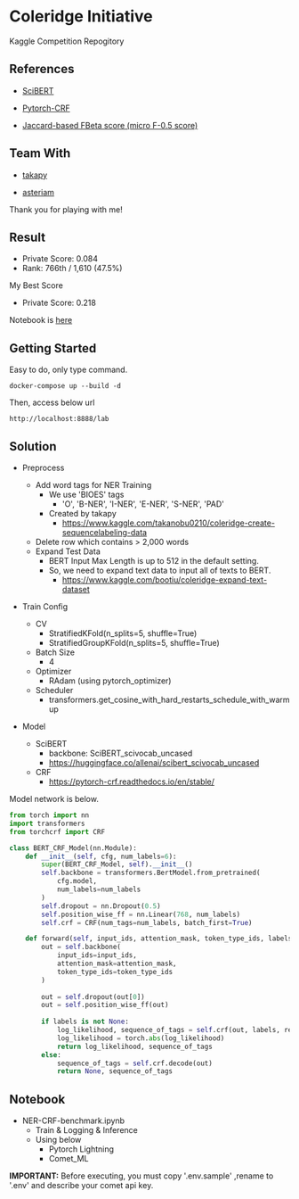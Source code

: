 # Coleridge Initiative


Kaggle Competition Repogitory


## References

- [SciBERT](https://huggingface.co/allenai/scibert_scivocab_uncased)

- [Pytorch-CRF](https://pytorch-crf.readthedocs.io/en/stable/)

- [Jaccard-based FBeta score (micro F-0.5 score)](https://machinelearningmastery.com/fbeta-measure-for-machine-learning/)


## Team With

- [takapy](https://www.kaggle.com/takanobu0210)

- [asteriam](https://www.kaggle.com/masatakashiwagi)

Thank you for playing with me!


## Result

- Private Score: 0.084
- Rank: 766th / 1,610 (47.5%)

My Best Score

- Private Score: 0.218

Notebook is [here](https://www.kaggle.com/bootiu/coleridge-ner-crf-inference-ensemble-alltest?scriptVersionId=65925307)


## Getting Started

Easy to do, only type command.

```commandline
docker-compose up --build -d
```

Then, access below url
```
http://localhost:8888/lab
```

## Solution

- Preprocess
    - Add word tags for NER Training
        - We use 'BIOES' tags
            - 'O', 'B-NER', 'I-NER', 'E-NER', 'S-NER', 'PAD'
        - Created by takapy
            - https://www.kaggle.com/takanobu0210/coleridge-create-sequencelabeling-data
    - Delete row which contains > 2,000 words
    - Expand Test Data
        - BERT Input Max Length is up to 512 in the default setting.
        - So, we need to expand text data to input all of texts to BERT.
            - https://www.kaggle.com/bootiu/coleridge-expand-text-dataset
            
- Train Config
    - CV
        - StratifiedKFold(n_splits=5, shuffle=True)
        - StratifiedGroupKFold(n_splits=5, shuffle=True)
    - Batch Size
        - 4
    - Optimizer
        - RAdam (using pytorch_optimizer)
    - Scheduler
        - transformers.get_cosine_with_hard_restarts_schedule_with_warmup

- Model
    - SciBERT
        - backbone: SciBERT_scivocab_uncased
        - https://huggingface.co/allenai/scibert_scivocab_uncased
    - CRF
        - https://pytorch-crf.readthedocs.io/en/stable/
        

Model network is below.

```python
from torch import nn
import transformers
from torchcrf import CRF

class BERT_CRF_Model(nn.Module):
    def __init__(self, cfg, num_labels=6):
        super(BERT_CRF_Model, self).__init__()
        self.backbone = transformers.BertModel.from_pretrained(
            cfg.model,
            num_labels=num_labels
        )
        self.dropout = nn.Dropout(0.5)
        self.position_wise_ff = nn.Linear(768, num_labels)
        self.crf = CRF(num_tags=num_labels, batch_first=True)

    def forward(self, input_ids, attention_mask, token_type_ids, labels=None):
        out = self.backbone(
            input_ids=input_ids,
            attention_mask=attention_mask,
            token_type_ids=token_type_ids
        )
        
        out = self.dropout(out[0])
        out = self.position_wise_ff(out)
        
        if labels is not None:
            log_likelihood, sequence_of_tags = self.crf(out, labels, reduction='mean'), self.crf.decode(out)
            log_likelihood = torch.abs(log_likelihood)
            return log_likelihood, sequence_of_tags
        else:
            sequence_of_tags = self.crf.decode(out)
            return None, sequence_of_tags
```


## Notebook

- NER-CRF-benchmark.ipynb
    - Train & Logging & Inference
    - Using below
        - Pytorch Lightning
        - Comet_ML
        
**IMPORTANT:** Before executing, you must copy '.env.sample' ,rename to '.env' and describe your comet api key.

